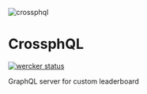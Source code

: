 ![crossphql](https://image.ibb.co/cmHgSd/triangulated_image.png)

CrossphQL
===
[![wercker status](https://app.wercker.com/status/361271dfb4eb81eac7b0e98288665a7d/s/master "wercker status")](https://app.wercker.com/project/byKey/361271dfb4eb81eac7b0e98288665a7d)

GraphQL server for custom leaderboard
